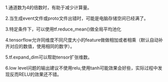 1.通道数为4的倍数时，有助于减少计算量。

2.当生成event文件或proto文件出错时，可能是电脑存储空间已经满了。

3.特定条件下，可以使用tf.reduce_mean()做全局平均池化

4.tensorflow允许同维度不同尺度大小的feature做做相加或者相乘（默认自动补齐对应的数值，使用相同的数字）。

5.tf.expand_dim可以帮助tensor扩张维数。

6.low level问题的输出建议不使用relu,使用tanh可能效果会好些，实际过程中发现反而RELU的效果还不错。
